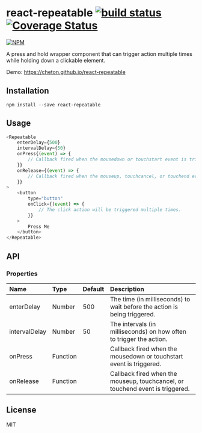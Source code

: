 # react-repeatable [![build status](https://travis-ci.org/cheton/react-repeatable.svg?branch=master)](https://travis-ci.org/cheton/react-repeatable) [![Coverage Status](https://coveralls.io/repos/github/cheton/react-repeatable/badge.svg?branch=master)](https://coveralls.io/github/cheton/react-repeatable?branch=master)

[![NPM](https://nodei.co/npm/@trendmicro/react-repeatable.png?downloads=true&stars=true)](https://nodei.co/npm/@trendmicro/react-repeatable/)

A press and hold wrapper component that can trigger action multiple times while holding down a clickable element.

Demo: https://cheton.github.io/react-repeatable

## Installation

```
npm install --save react-repeatable
```

## Usage

```js
<Repeatable
    enterDelay={500}
    intervalDelay={50}
    onPress{(event) => {
        // Callback fired when the mousedown or touchstart event is triggered.
    }}
    onRelease={(event) => {
        // Callback fired when the mouseup, touchcancel, or touchend event is triggered.
    }}
>
    <button
        type="button"
        onClick={(event) => {
            // The click action will be triggered multiple times.
        }}
    >
        Press Me
    </button>
</Repeatable>
```

## API

### Properties

Name | Type | Default | Description
:--- | :--- | :------ | :----------
enterDelay | Number | 500 | The time (in milliseconds) to wait before the action is being triggered.
intervalDelay | Number | 50 | The intervals (in milliseconds) on how often to trigger the action.
onPress | Function | | Callback fired when the mousedown or touchstart event is triggered.
onRelease | Function | | Callback fired when the mouseup, touchcancel, or touchend event is triggered.

## License

MIT

